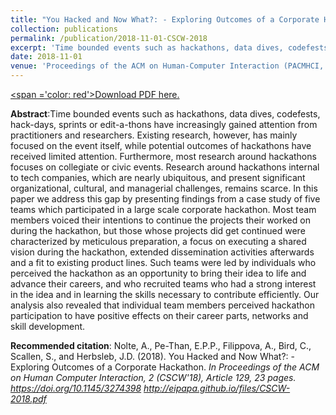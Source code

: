 ```yaml
---
title: "You Hacked and Now What?: - Exploring Outcomes of a Corporate Hackathon"
collection: publications
permalink: /publication/2018-11-01-CSCW-2018
excerpt: 'Time bounded events such as hackathons, data dives, codefests, hack-days, sprints or edit-a-thons have increasingly gained attention from practitioners and researchers. Existing research, however, has mainly focused on the event itself, while potential outcomes of hackathons have received limited attention. Furthermore, most research around hackathons focuses on collegiate or civic events. Research around hackathons internal to tech companies, which are nearly ubiquitous, and present significant organizational, cultural, and managerial challenges, remains scarce. In this paper we address this gap by presenting findings from a case study of five teams which participated in a large scale corporate hackathon. Most team members voiced their intentions to continue the projects their worked on during the hackathon, but those whose projects did get continued were characterized by meticulous preparation, a focus on executing a shared vision during the hackathon, extended dissemination activities afterwards and a fit to existing product lines. Such teams were led by individuals who perceived the hackathon as an opportunity to bring their idea to life and advance their careers, and who recruited teams who had a strong interest in the idea and in learning the skills necessary to contribute efficiently. Our analysis also revealed that individual team members perceived hackathon participation to have positive effects on their career parts, networks and skill development.'
date: 2018-11-01
venue: 'Proceedings of the ACM on Human-Computer Interaction (PACMHCI, CSCW 2018)'
---
```

[<span ='color: red'>Download PDF here.</span>](http://eipapa.github.io/files/CSCW-2018.pdf)

**Abstract**:Time bounded events such as hackathons, data dives, codefests, hack-days, sprints or edit-a-thons have increasingly gained attention from practitioners and researchers. Existing research, however, has mainly focused on the event itself, while potential outcomes of hackathons have received limited attention. Furthermore, most research around hackathons focuses on collegiate or civic events. Research around hackathons internal to tech companies, which are nearly ubiquitous, and present significant organizational, cultural, and managerial challenges, remains scarce. In this paper we address this gap by presenting findings from a case study of five teams which participated in a large scale corporate hackathon. Most team members voiced their intentions to continue the projects their worked on during the hackathon, but those whose projects did get continued were characterized by meticulous preparation, a focus on executing a shared vision during the hackathon, extended dissemination activities afterwards and a fit to existing product lines. Such teams were led by individuals who perceived the hackathon as an opportunity to bring their idea to life and advance their careers, and who recruited teams who had a strong interest in the idea and in learning the skills necessary to contribute efficiently. Our analysis also revealed that individual team members perceived hackathon participation to have positive effects on their career parts, networks and skill development.

**Recommended citation**: Nolte, A., Pe-Than, E.P.P., Filippova, A., Bird, C., Scallen, S., and Herbsleb, J.D. (2018). You Hacked and Now What?: - Exploring Outcomes of a Corporate Hackathon. <i>In Proceedings of the ACM on Human Computer Interaction, 2 (CSCW'18), <i>Article 129, 23 pages. https://doi.org/10.1145/3274398 http://eipapa.github.io/files/CSCW-2018.pdf